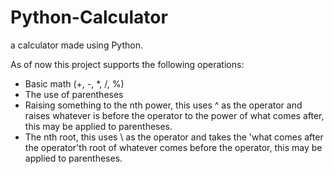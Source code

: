 # Python-Calculator
a calculator made using Python.

As of now this project supports the following operations:
- Basic math (+, -, *, /, %)
- The use of parentheses
- Raising something to the nth power, this uses ^ as the operator and raises whatever is before the operator to the power of what comes after, this may be applied to parentheses.
- The nth root, this uses \ as the operator and takes the 'what comes after the operator'th root of whatever comes before the operator, this may be applied to parentheses.
